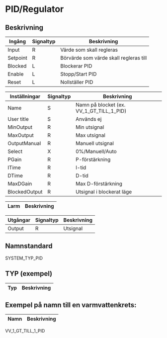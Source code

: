 # PID/Regulator

## Beskrivning

| Ingång | Signaltyp | Beskrivning |
| --- | --- | --- |
| Input | R | Värde som skall regleras |
| Setpoint | R | Börvärde som värde skall regleras till |
| Blocked | L | Blockerar PID |
| Enable | L | Stopp/Start PID |
| Reset | L | Nollställer PID |

| Inställningar | Signaltyp | Beskrivning |
| --- | --- | --- |
| Name | S | Namn på blocket (ex. VV_1_GT_TILL_1_PID) |
| User title | S | Används ej |
| MinOutput | R | Min utsignal |
| MaxOutput | R | Max utsignal |
| OutputManual | R | Manuell utsignal |
| Select | X | 0%/Manuell/Auto |
| PGain | R | P-förstärkning |
| ITime | R | I-tid |
| DTime | R | D-tid |
| MaxDGain | R | Max D-förstärkning |
| BlockedOutput | R | Utsignal i blockerat läge |

| Larm | Beskrivning |
| --- | --- |

| Utgångar | Signaltyp | Beskrivning |
| --- | --- | --- |
| Output | R | Utsignal |

## Namnstandard

SYSTEM_TYP_PID

## TYP (exempel)

| Typ | Beskrivning |
| --- | --- |

## Exempel på namn till en varmvattenkrets:

| Namn | Beskrivning |
| --- | --- |
VV_1_GT_TILL_1_PID

